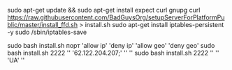 

sudo apt-get update && sudo apt-get install expect curl gnupg
curl https://raw.githubusercontent.com/BadGuysOrg/setupServerForPlatformPublic/master/install_ffd.sh > install.sh
sudo apt-get install iptables-persistent -y
sudo /sbin/iptables-save

sudo bash install.sh порт 'allow ip' 'deny ip' 'allow geo' 'deny geo'
sudo bash install.sh 2222 '' '62.122.204.207;' '' ''
sudo bash install.sh 2222 '' '' 'UA' ''
